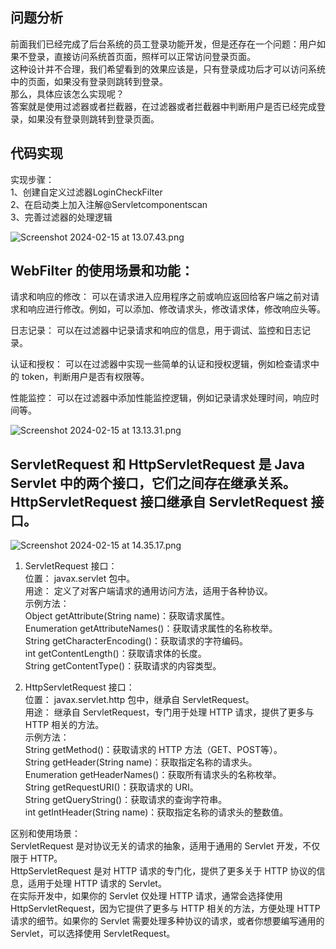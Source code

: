 ## 问题分析
前面我们已经完成了后台系统的员工登录功能开发，但是还存在一个问题：用户如果不登录，直接访问系统首页面，照样可以正常访问登录页面。    
这种设计并不合理，我们希望看到的效果应该是，只有登录成功后才可以访问系统中的页面，如果没有登录则跳转到登录。   
那么，具体应该怎么实现呢？    
答案就是使用过滤器或者拦截器，在过滤器或者拦截器中判断用户是否已经完成登录，如果没有登录则跳转到登录页面。   

## 代码实现   
实现步骤：   
1、创建自定义过滤器LoginCheckFilter   
2、在启动类上加入注解@Servletcomponentscan   
3、完善过滤器的处理逻辑    

![Screenshot 2024-02-15 at 13.07.43.png](https://img.xwyue.com/i/2024/02/15/65ce0ca63cefc.png)

## WebFilter 的使用场景和功能：   

请求和响应的修改： 可以在请求进入应用程序之前或响应返回给客户端之前对请求和响应进行修改。例如，可以添加、修改请求头，修改请求体，修改响应头等。    
 
日志记录： 可以在过滤器中记录请求和响应的信息，用于调试、监控和日志记录。    

认证和授权： 可以在过滤器中实现一些简单的认证和授权逻辑，例如检查请求中的 token，判断用户是否有权限等。   

性能监控： 可以在过滤器中添加性能监控逻辑，例如记录请求处理时间，响应时间等。   


![Screenshot 2024-02-15 at 13.13.31.png](https://img.xwyue.com/i/2024/02/15/65ce0e00cbac6.png)


## ServletRequest 和 HttpServletRequest 是 Java Servlet 中的两个接口，它们之间存在继承关系。HttpServletRequest 接口继承自 ServletRequest 接口。  

![Screenshot 2024-02-15 at 14.35.17.png](https://img.xwyue.com/i/2024/02/15/65ce212f63e55.png)

1. ServletRequest 接口：     
位置： javax.servlet 包中。    
用途： 定义了对客户端请求的通用访问方法，适用于各种协议。    
示例方法：     
Object getAttribute(String name)：获取请求属性。    
Enumeration<String> getAttributeNames()：获取请求属性的名称枚举。    
String getCharacterEncoding()：获取请求的字符编码。   
int getContentLength()：获取请求体的长度。    
String getContentType()：获取请求的内容类型。    

2. HttpServletRequest 接口：      
位置： javax.servlet.http 包中，继承自 ServletRequest。     
用途： 继承自 ServletRequest，专门用于处理 HTTP 请求，提供了更多与 HTTP 相关的方法。      
示例方法：    
String getMethod()：获取请求的 HTTP 方法（GET、POST等）。     
String getHeader(String name)：获取指定名称的请求头。    
Enumeration<String> getHeaderNames()：获取所有请求头的名称枚举。    
String getRequestURI()：获取请求的 URI。    
String getQueryString()：获取请求的查询字符串。    
int getIntHeader(String name)：获取指定名称的请求头的整数值。    

区别和使用场景：      
ServletRequest 是对协议无关的请求的抽象，适用于通用的 Servlet 开发，不仅限于 HTTP。     
HttpServletRequest 是对 HTTP 请求的专门化，提供了更多关于 HTTP 协议的信息，适用于处理 HTTP 请求的 Servlet。    
在实际开发中，如果你的 Servlet 仅处理 HTTP 请求，通常会选择使用 HttpServletRequest，因为它提供了更多与 HTTP 相关的方法，方便处理 HTTP 请求的细节。如果你的 Servlet 需要处理多种协议的请求，或者你想要编写通用的 Servlet，可以选择使用 ServletRequest。    








